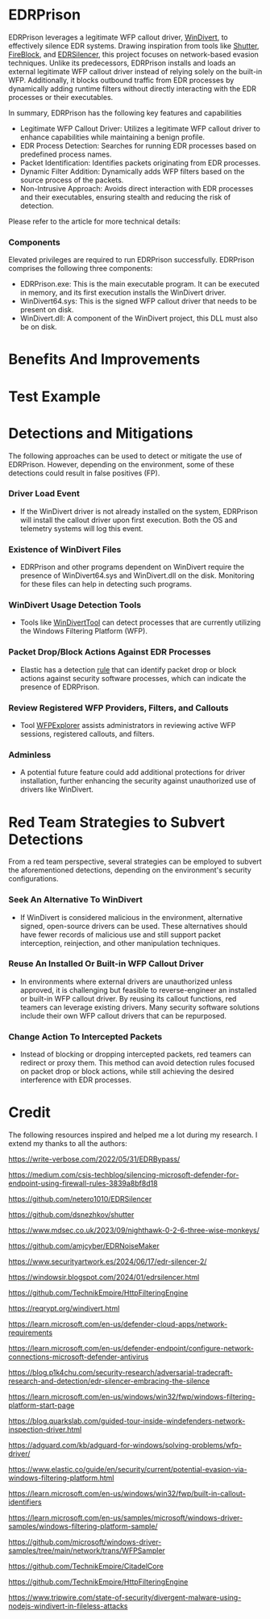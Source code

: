 # EDRPrison
EDRPrison leverages a legitimate WFP callout driver, [WinDivert](https://reqrypt.org/windivert.html), to effectively silence EDR systems. Drawing inspiration from tools like [Shutter](https://github.com/dsnezhkov/shutter), [FireBlock](https://www.mdsec.co.uk/2023/09/nighthawk-0-2-6-three-wise-monkeys/), and [EDRSilencer](https://github.com/netero1010/EDRSilencer), this project focuses on network-based evasion techniques. Unlike its predecessors, EDRPrison installs and loads an external legitimate WFP callout driver instead of relying solely on the built-in WFP. Additionally, it blocks outbound traffic from EDR processes by dynamically adding runtime filters without directly interacting with the EDR processes or their executables.


In summary, EDRPrison has the following key features and capabilities
- Legitimate WFP Callout Driver: Utilizes a legitimate WFP callout driver to enhance capabilities while maintaining a benign profile.
- EDR Process Detection: Searches for running EDR processes based on predefined process names.
- Packet Identification: Identifies packets originating from EDR processes.
- Dynamic Filter Addition: Dynamically adds WFP filters based on the source process of the packets.
- Non-Intrusive Approach: Avoids direct interaction with EDR processes and their executables, ensuring stealth and reducing the risk of detection.



Please refer to the article for more technical details: 

### Components
Elevated privileges are required to run EDRPrison successfully. EDRPrison comprises the following three components:

- EDRPrison.exe: This is the main executable program. It can be executed in memory, and its first execution installs the WinDivert driver.
- WinDivert64.sys: This is the signed WFP callout driver that needs to be present on disk.
- WinDivert.dll: A component of the WinDivert project, this DLL must also be on disk.


# Benefits And Improvements


# Test Example




# Detections and Mitigations
The following approaches can be used to detect or mitigate the use of EDRPrison. However, depending on the environment, some of these detections could result in false positives (FP).

### Driver Load Event
- If the WinDivert driver is not already installed on the system, EDRPrison will install the callout driver upon first execution. Both the OS and telemetry systems will log this event.

### Existence of WinDivert Files
- EDRPrison and other programs dependent on WinDivert require the presence of WinDivert64.sys and WinDivert.dll on the disk. Monitoring for these files can help in detecting such programs.

### WinDivert Usage Detection Tools
- Tools like [WinDivertTool](https://github.com/basil00/WinDivertTool) can detect processes that are currently utilizing the Windows Filtering Platform (WFP).

### Packet Drop/Block Actions Against EDR Processes
- Elastic has a detection [rule](https://www.elastic.co/guide/en/security/current/potential-evasion-via-windows-filtering-platform.html) that can identify packet drop or block actions against security software processes, which can indicate the presence of EDRPrison.

### Review Registered WFP Providers, Filters, and Callouts
- Tool [WFPExplorer](https://github.com/jdu2600/WFPExplorer) assists administrators in reviewing active WFP sessions, registered callouts, and filters. 

### Adminless
- A potential future feature could add additional protections for driver installation, further enhancing the security against unauthorized use of drivers like WinDivert.

# Red Team Strategies to Subvert Detections
From a red team perspective, several strategies can be employed to subvert the aforementioned detections, depending on the environment's security configurations.

### Seek An Alternative To WinDivert
- If WinDivert is considered malicious in the environment, alternative signed, open-source drivers can be used. These alternatives should have fewer records of malicious use and still support packet interception, reinjection, and other manipulation techniques.

### Reuse An Installed Or Built-in WFP Callout Driver
- In environments where external drivers are unauthorized unless approved, it is challenging but feasible to reverse-engineer an installed or built-in WFP callout driver. By reusing its callout functions, red teamers can leverage existing drivers. Many security software solutions include their own WFP callout drivers that can be repurposed.

### Change Action To Intercepted Packets
- Instead of blocking or dropping intercepted packets, red teamers can redirect or proxy them. This method can avoid detection rules focused on packet drop or block actions, while still achieving the desired interference with EDR processes.

 


# Credit

The following resources inspired and helped me a lot during my research. I extend my thanks to all the authors:

https://write-verbose.com/2022/05/31/EDRBypass/ 

https://medium.com/csis-techblog/silencing-microsoft-defender-for-endpoint-using-firewall-rules-3839a8bf8d18 

https://github.com/netero1010/EDRSilencer 

https://github.com/dsnezhkov/shutter 

https://www.mdsec.co.uk/2023/09/nighthawk-0-2-6-three-wise-monkeys/ 

https://github.com/amjcyber/EDRNoiseMaker 

https://www.securityartwork.es/2024/06/17/edr-silencer-2/ 

https://windowsir.blogspot.com/2024/01/edrsilencer.html 

https://github.com/TechnikEmpire/HttpFilteringEngine 

https://reqrypt.org/windivert.html 

https://learn.microsoft.com/en-us/defender-cloud-apps/network-requirements

https://learn.microsoft.com/en-us/defender-endpoint/configure-network-connections-microsoft-defender-antivirus 

https://blog.p1k4chu.com/security-research/adversarial-tradecraft-research-and-detection/edr-silencer-embracing-the-silence 

https://learn.microsoft.com/en-us/windows/win32/fwp/windows-filtering-platform-start-page 

https://blog.quarkslab.com/guided-tour-inside-windefenders-network-inspection-driver.html

https://adguard.com/kb/adguard-for-windows/solving-problems/wfp-driver/ 

https://www.elastic.co/guide/en/security/current/potential-evasion-via-windows-filtering-platform.html 

https://learn.microsoft.com/en-us/windows/win32/fwp/built-in-callout-identifiers 

https://learn.microsoft.com/en-us/samples/microsoft/windows-driver-samples/windows-filtering-platform-sample/ 

https://github.com/microsoft/windows-driver-samples/tree/main/network/trans/WFPSampler 

https://github.com/TechnikEmpire/CitadelCore 

https://github.com/TechnikEmpire/HttpFilteringEngine 

https://www.tripwire.com/state-of-security/divergent-malware-using-nodejs-windivert-in-fileless-attacks 

